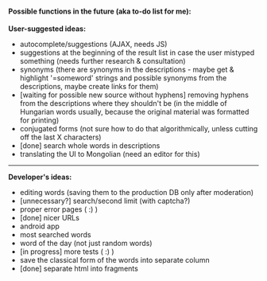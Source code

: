 #### Possible functions in the future (aka to-do list for me):

**User-suggested ideas:**
* autocomplete/suggestions (AJAX, needs JS)
* suggestions at the beginning of the result list in case the user mistyped something (needs further research & consultation)
* synonyms (there are synonyms in the descriptions - maybe get & highlight '=someword' strings and possible synonyms from the descriptions, maybe create links for them)
* [waiting for possible new source without hyphens] removing hyphens from the descriptions where they shouldn't be (in the middle of Hungarian words usually, because the original material was formatted for printing)
* conjugated forms (not sure how to do that algorithmically, unless cutting off the last X characters)
* [done] search whole words in descriptions
* translating the UI to Mongolian (need an editor for this)
---
**Developer's ideas:**
* editing words (saving them to the production DB only after moderation)
* [unnecessary?] search/second limit (with captcha?)
* proper error pages ( :) )
* [done] nicer URLs
* android app
* most searched words
* word of the day (not just random words)
* [in progress] more tests ( :) )
* save the classical form of the words into separate column
* [done] separate html into fragments
